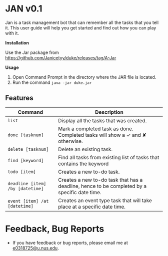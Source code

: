 # JAN v0.1

Jan is a task management bot that can remember all the tasks that you tell it. This user guide will
help you get started and find out how you can play with it.

**Installation**

Use the Jar package from https://github.com/Janicetyy/duke/releases/tag/A-Jar

**Usage**

1. Open Command Prompt in the directory where the JAR file is located.
2. Run the command `java -jar duke.jar`

## Features

Command | Description
---------------|---------------
`list` | Display all the tasks that was created.
`done [tasknum]` | Mark a completed task as done. Completed tasks will show a ✓ and ✘ otherwise.
`delete [tasknum]` | Delete an existing task.
`find [keyword]` | Find all tasks from existing list of tasks that contains the keyword
`todo [item] ` | Creates a new to-do task.
`deadline [item] /by [datetime]` | Creates a new to-do task that has a deadline, hence to be completed by a specific date time.
`event [item] /at [datetime]` | Creates an event type task that will take place at a specific date time.

# Feedback, Bug Reports

* If you have feedback or bug reports, please email me at e0318725@u.nus.edu.
